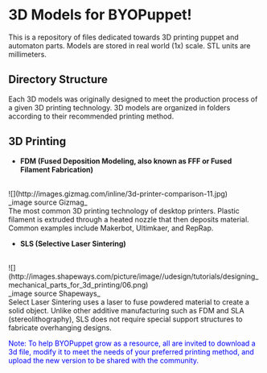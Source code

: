 # 3D Models for BYOPuppet!

This is a repository of files dedicated towards 3D printing puppet and automaton parts. Models are stored in real world (1x) scale. STL units are millimeters.

## Directory Structure

Each 3D models was originally designed to meet the production process of a given 3D printing technology. 
3D models are organized in folders according to their recommended printing method.



## 3D Printing 

* **FDM (Fused Deposition Modeling, also known as FFF or Fused Filament Fabrication)**
<br>
![](http://images.gizmag.com/inline/3d-printer-comparison-11.jpg)
<br>
_image source Gizmag_
<br>
The most common 3D printing technology of desktop printers. Plastic filament is extruded through a heated nozzle that then deposits material.
Common examples include Makerbot, Ultimkaer, and RepRap.
<br>

* **SLS (Selective Laser Sintering)**
<br>
![](http://images.shapeways.com/picture/image//udesign/tutorials/designing_mechanical_parts_for_3d_printing/06.png)
<br>
_image source Shapeways_
<br>
Select Laser Sintering uses a laser to fuse powdered material to create a solid object.  Unlike other additive manufacturing such as FDM and SLA (stereolithography), SLS does not require special support structures to fabricate overhanging designs.  

<br>

<font color=”#0000FF”>Note: To help BYOPuppet grow as a resource, all are invited to download a 3d file, modify it to meet the needs of your preferred printing method, and upload the new version to be shared with the community. </font>

